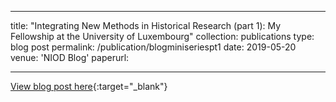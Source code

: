 
---
title: "Integrating New Methods in Historical Research (part 1): My Fellowship at the University of Luxembourg"
collection: publications
type: blog post
permalink: /publication/blogminiseriespt1
date: 2019-05-20
venue: 'NIOD Blog'
paperurl: 

---

[View blog post here](http://niodbibliotheek.blogspot.com/2019/05/integrating-new-methods-in-historical-research-1.html){:target="_blank"}

